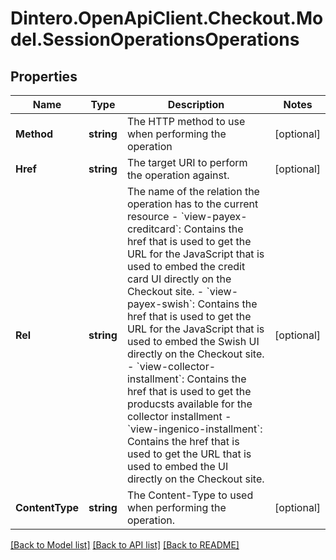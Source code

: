 # Dintero.OpenApiClient.Checkout.Model.SessionOperationsOperations

## Properties

Name | Type | Description | Notes
------------ | ------------- | ------------- | -------------
**Method** | **string** | The HTTP method to use when performing the operation  | [optional] 
**Href** | **string** | The target URI to perform the operation against.  | [optional] 
**Rel** | **string** | The name of the relation the operation has to the current resource  - &#x60;view-payex-creditcard&#x60;: Contains the href that is used to   get the URL for the JavaScript that is used to embed the   credit card UI directly on the Checkout site. - &#x60;view-payex-swish&#x60;: Contains the href that is used to   get the URL for the JavaScript that is used to embed the   Swish UI directly on the Checkout site. - &#x60;view-collector-installment&#x60;: Contains the href that is used   to get the producsts available for the collector installment - &#x60;view-ingenico-installment&#x60;: Contains the href that is used   to get the URL that is used to embed the UI directly on the   Checkout site.  | [optional] 
**ContentType** | **string** | The Content-Type to used when performing the operation.  | [optional] 

[[Back to Model list]](../README.md#documentation-for-models) [[Back to API list]](../README.md#documentation-for-api-endpoints) [[Back to README]](../README.md)


